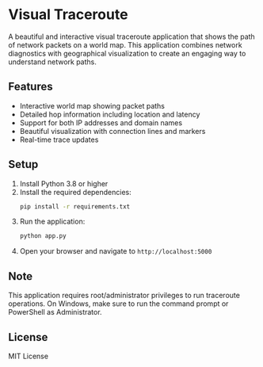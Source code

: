 # Visual Traceroute

A beautiful and interactive visual traceroute application that shows the path of network packets on a world map. This application combines network diagnostics with geographical visualization to create an engaging way to understand network paths.

## Features

- Interactive world map showing packet paths
- Detailed hop information including location and latency
- Support for both IP addresses and domain names
- Beautiful visualization with connection lines and markers
- Real-time trace updates

## Setup

1. Install Python 3.8 or higher
2. Install the required dependencies:
   ```bash
   pip install -r requirements.txt
   ```
3. Run the application:
   ```bash
   python app.py
   ```
4. Open your browser and navigate to `http://localhost:5000`

## Note

This application requires root/administrator privileges to run traceroute operations. On Windows, make sure to run the command prompt or PowerShell as Administrator.

## License

MIT License 
